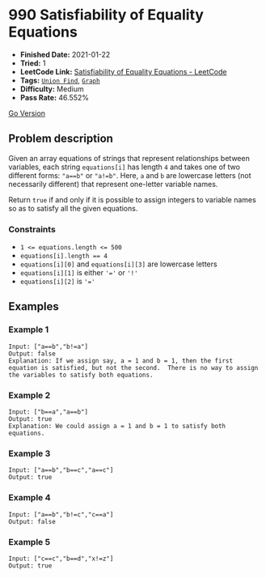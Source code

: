 # 990 Satisfiability of Equality Equations

- **Finished Date:** 2021-01-22
- **Tried:** 1
- **LeetCode Link:** [Satisfiability of Equality Equations - LeetCode](https://leetcode.com/problems/satisfiability-of-equality-equations/)
- **Tags:** [`Union Find`](https://leetcode.com/tag/union-find/), [`Graph`](https://leetcode.com/tag/graph/)
- **Difficulty:** Medium
- **Pass Rate:** 46.552%

[Go Version](../Go/990_Satisfiability_of_Equality_Equations/main.go)

## Problem description

Given an array equations of strings that represent relationships between variables, each string `equations[i]` has length `4` and takes one of two different forms: `"a==b"` or `"a!=b"`.  Here, `a` and `b` are lowercase letters (not necessarily different) that represent one-letter variable names.

Return `true` if and only if it is possible to assign integers to variable names so as to satisfy all the given equations.

### Constraints

- `1 <= equations.length <= 500`
- `equations[i].length == 4`
- `equations[i][0]` and `equations[i][3]` are lowercase letters
- `equations[i][1]` is either `'='` or `'!'`
- `equations[i][2]` is `'='`

## Examples

### Example 1

```
Input: ["a==b","b!=a"]
Output: false
Explanation: If we assign say, a = 1 and b = 1, then the first equation is satisfied, but not the second.  There is no way to assign the variables to satisfy both equations.
```

### Example 2

```
Input: ["b==a","a==b"]
Output: true
Explanation: We could assign a = 1 and b = 1 to satisfy both equations.
```

### Example 3

```
Input: ["a==b","b==c","a==c"]
Output: true
```

### Example 4

```
Input: ["a==b","b!=c","c==a"]
Output: false
```

### Example 5

```
Input: ["c==c","b==d","x!=z"]
Output: true
```
